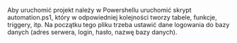 Aby uruchomić projekt należy w Powershellu uruchomić skrypt automation.ps1, który w odpowiedniej kolejności tworzy tabele, funkcje, triggery, itp.
Na początku tego pliku trzeba ustawić dane logowania do bazy danych (adres serwera, login, hasło, nazwę bazy danych).
